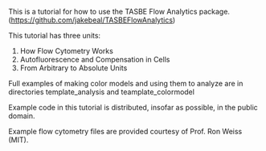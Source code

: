 This is a tutorial for how to use the TASBE Flow Analytics package.
(https://github.com/jakebeal/TASBEFlowAnalytics)

This tutorial has three units:

1. How Flow Cytometry Works
2. Autofluorescence and Compensation in Cells
3. From Arbitrary to Absolute Units

Full examples of making color models and using them to analyze are in
directories template_analysis and teamplate_colormodel

Example code in this tutorial is distributed, insofar as possible, in
the public domain.

Example flow cytometry files are provided courtesy of Prof. Ron Weiss (MIT).
